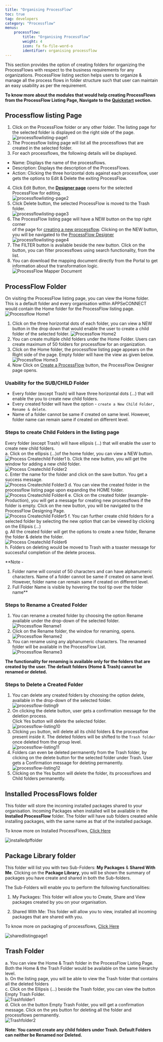 ```yaml
---
title: "Organising ProcessFlow"
toc: true
tag: developers
category: "Processflow"
menus: 
    processflow:
        title: "Organising ProcessFlow"
        weight: 4
        icon: fa fa-file-word-o
        identifier: organising processflow
---
```


This section provides the option of creating folders for organizing the ProcessFlows with respect to the business 
requirements for any organizations. ProcessFlow listing section helps users to organize & manage all the process 
flows in folder structure such that user can maintain an easy usability as per the requirement. 

**To know more about the modules that would help creating ProcessFlows from the ProcessFlow Listing Page, Navigate to the [Quickstart](/processflow/Quickstart-guide-to-processflow/) section.**

## Processflow listing Page

1. Click on the ProcessFlow folder or any other folder. The listing page for the selected folder is displayed on the right side of the page.  
![processflowlisting-page1](/staticfiles/processflow/media/processflowlisting-page1.png)    
2. The Processflow listing page will list all the processflows that are created in the selected folder.  
3. For each processflows, the following details will be displayed.  
* Name: Displays the name of the processflows.  
* Description: Displays the description of the ProcessFlows.   
* Action: Clicking the three horizontal dots against each processflow, user gets the options to Edit & Delete the exiting ProcessFlow.     
4. Click Edit Button, the **[Designer page](/processflow/designer-processflow/)** opens for the selected ProcessFlow for editing.   
![processflowlisting-page2](/staticfiles/processflow/media/processflowlisting-page2.png)       
5. Click Delete button, the selected ProcessFlow is moved to the Trash folder.  
![processflowlisting-page3](/staticfiles/processflow/media/processflowlisting-page3.png)      
6. The ProcessFlow listing page will have a NEW button on the top right corner  
   of the page for [creating a new processflow](/processflow/creating-processflow/). Clicking on the NEW button, 
   you will be navigated to the [ProcessFlow Designer](/processflow/designer-processflow/)
![processflowlisting-page4](/staticfiles/processflow/media/processflowlisting-page4.png)   
7. The FILTER button is available beside the new button. Click on the button, you can filter processflows using search functionality, from the list.   
8. You can download the mapping document directly from the Portal to get information about the transformation logic. 
![ProcessFlow Mapper Document](/staticfiles/processflow/media/GenerateExcelDoc.png)

## ProcessFlow Folder

On visiting the ProcessFlow listing page, you can view the Home folder. This 
is a default folder and every organisation within APPSeCONNECT would contain the 
Home folder for the ProcessFlow listing page.
![Processflow Home1](../../staticfiles/processflow/media/processflow-home1.png) 
1. Click on the three horizontal dots of each folder, you can view a NEW button 
in the drop down that would enable the user to create a child folder of the selected folder.
![Processflow Home2](../../staticfiles/processflow/media/processflow-home2.png)
2. You can create multiple child folders under the Home Folder. Users can create maximum
of 50 folders for processflow for an organization.
3. Click on the Home folder, the processflow listing page appears on the 
Right side of  the page. Empty folder will have the view as given below.
![Processflow Home3](../../staticfiles/processflow/media/processflow-home1.png)
4. Now Click on [Create a ProcessFlow](/processflow/creating-and-designing-processflow/) button, the ProcessFlow Designer page opens.

### Usability for the SUB/CHILD Folder

* Every folder (except Trash) will have three horizontal dots (...) that will enable the you to create new child folders.
* Every created folder will have the option - `create a New Child Folder, Rename & delete`. 
* Name of a folder cannot be same if created on same level. However, folder name can remain same if created on different level.

### Steps to create Child Folders in the listing page

Every folder (except Trash) will have ellipsis (...) that will enable the user to create new child folders.  
a.	Click on the ellipsis (...)of the home folder, you can view a NEW button.  
![Process Createchild Folder1](../../staticfiles/processflow/media/processflow-home2.png) 
b.	Click the new button, you will get the window for adding a new child folder.   
![Process Createchild Folder2](../../staticfiles/processflow/media/process-createchild-folder2.png)  
c.	Enter the name for the folder and click on the save button. You get  a success message.  
![Process Createchild Folder3](../../staticfiles/processflow/media/process-createchild-folder3.png)
d. You can view the created folder in the processflow listing page upon expanding the HOME folder.  
![Process Createchild Folder4](../../staticfiles/processflow/media/process-createchild-folder4.png) 
e.	Click on the created folder (example- Production), you will get a message for creating new processflows if the folder is empty. 
Click on the new button, you will be navigated to the ProcessFlow Designing Page.  
![Process Createchild Folder5](../../staticfiles/processflow/media/process-createchild-folder5.png) 
f.	You can further create child folders for a selected folder by selecting the new option that can be viewed by clicking on the Ellipsis (...)  
g.	All the created folder will get the options to create a new folder, Rename the folder & delete the folder.      
![Process Createchild Folder6](../../staticfiles/processflow/media/process-createchild-folder6.png)    
h.	Folders on deleting would be moved to Trash with a toaster message for successful completion of the delete process.   


**Note - 
1) Folder name will consist of 50 characters and can have alphanumeric characters. 
Name of a folder cannot be same if created on same level. However, folder name can 
remain same if created on different level.  
2) Full Folder Name is visible by hovering the tool tip over the folder name**

### Steps to Rename a Created Folder

1. You can rename a created folder by choosing the option Rename available under
the drop-down of the selected folder.  
![Processflow Rename1](../../staticfiles/processflow/media/processflow-rename1.png)  
2. Click on the Rename folder, the window for renaming, opens.     
![Processflow Rename2](../../staticfiles/processflow/media/processflow-rename2.png) 
3. You can rename using any alphanumeric characters. The renamed folder will 
be available in the ProcessFlow List.    
![Processflow Rename3](../../staticfiles/processflow/media/processflow-rename3.png)  

**The functionality for renaming is available only for the folders that are created by the user.
The default folders (Home & Trash) cannot be renamed or deleted.**

### Steps to Delete a Created Folder

1) You can delete any created folders by choosing the option delete, available in the 
drop-down of the selected folder.  
![processflow-listing9](/staticfiles/processflow/media/processflow-listing9.png)         
2) On clicking the delete button, user gets a confirmation message for the deletion process.  
Click Yes button will delete the selected folder.  
![processflow-listing10](/staticfiles/processflow/media/processflow-listing10.png)        
3) Clicking `yes` button, will delete all its child folders & the processflow present inside it.
The deleted folders will be shifted to the `Trash folder` once deleted from the group level.  
![processflow-listing11](/staticfiles/processflow/media/processflow-listing11.png)    
4) Folders can even be deleted permanently from the Trash folder, by clicking on the delete button 
for the selected folder under Trash. User gets a Confirmation message for deleting permanently.  
![processflow-listing12](/staticfiles/processflow/media/processflow-listing12.png)     
5) Clicking on the Yes button will delete the folder, its processflows and Child folders permanently.     

## Installed ProcessFlows folder

This folder will store the incoming installed packages shared to your organisation. Incoming Packages when installed will be available in the **Installed ProcessFlow** folder.
The folder will have sub folders created while installing packages, with the same name as that of the installed package. 

To know more on Installed ProcessFlows, [Click Here](/processflow/processflow-package-installation/)

![installedpffolder](\staticfiles\processflow\media\installedpffolder.png)

## Package Library folder

This folder will list you with two Sub-Folders: **My Packages** & **Shared With Me**. Clicking on the **Package Library**, you will be shown the summary of packages you have create and shared in both the Sub-folders.

The Sub-Folders will enable you to perform the following functionalities:

1) My Packages: This folder will allow you to Create, Share and View packages created by you on your organisation.

2) Shared With Me: This folder will allow you to view, installed all incoming packages that are shared with you.

To know more on packaging of processflows, [Click Here](/processflow/processflow-packaging-overview/)

![sharedlistingpage1](\staticfiles\processflow\media\sharedlistingpage1.PNG)

## Trash Folder 

a. You can view the Home & Trash folder in the ProcessFlow Listing Page. Both the Home & the Trash Folder would be available on the same hierarchy level.     
b.	On the listing page, you will be able to view the Trash folder that contains all the deleted folders        
c.	Click on the Ellipsis (...) beside the Trash folder, you  can view the button Empty Trash Folder.     
![Trashfolder1](../../staticfiles/processflow/media/trashfolder1.png)     
d.	Click on the button Empty Trash Folder, you will get a confirmation message. Click on the yes button for deleting all the folder and processflows permanently.  
 ![Trashfolder2](../../staticfiles/processflow/media/trashfolder2.png)

**Note: You cannot create any child folders under Trash. Default Folders can neither be Renamed nor Deleted.** 


